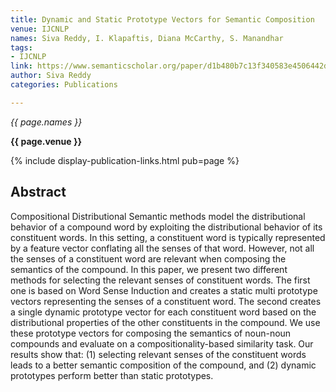 ```yaml
---
title: Dynamic and Static Prototype Vectors for Semantic Composition
venue: IJCNLP
names: Siva Reddy, I. Klapaftis, Diana McCarthy, S. Manandhar
tags:
- IJCNLP
link: https://www.semanticscholar.org/paper/d1b480b7c13f340583e4506442d47bb3125c2d26
author: Siva Reddy
categories: Publications

---
```


*{{ page.names }}*

**{{ page.venue }}**

{% include display-publication-links.html pub=page %}

## Abstract

Compositional Distributional Semantic methods model the distributional behavior of a compound word by exploiting the distributional behavior of its constituent words. In this setting, a constituent word is typically represented by a feature vector conflating all the senses of that word. However, not all the senses of a constituent word are relevant when composing the semantics of the compound. In this paper, we present two different methods for selecting the relevant senses of constituent words. The first one is based on Word Sense Induction and creates a static multi prototype vectors representing the senses of a constituent word. The second creates a single dynamic prototype vector for each constituent word based on the distributional properties of the other constituents in the compound. We use these prototype vectors for composing the semantics of noun-noun compounds and evaluate on a compositionality-based similarity task. Our results show that: (1) selecting relevant senses of the constituent words leads to a better semantic composition of the compound, and (2) dynamic prototypes perform better than static prototypes.